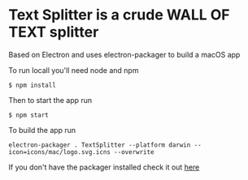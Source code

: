 # Text Splitter is a crude WALL OF TEXT splitter

Based on Electron and uses electron-packager to build a macOS app

To run locall you'll need node and npm

`$ npm install`

Then to start the app run 

`$ npm start`

To build the app run 

`electron-packager . TextSplitter --platform darwin --icon=icons/mac/logo.svg.icns --overwrite`

If you don't have the packager installed check it out [here](https://github.com/electron-userland/electron-packager)

